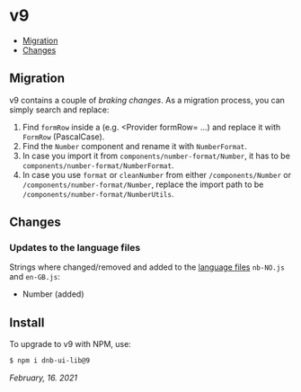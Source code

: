 # v9

- [Migration](#migration)
- [Changes](#changes)

## Migration

v9 contains a couple of _braking changes_. As a migration process, you can simply search and replace:

1. Find `formRow` inside a (e.g. <Provider formRow= ...) and replace it with `FormRow` (PascalCase).
1. Find the `Number` component and rename it with `NumberFormat`.
1. In case you import it from `components/number-format/Number`, it has to be `components/number-format/NumberFormat`.
1. In case you use `format` or `cleanNumber` from either `/components/Number` or `/components/number-format/Number`, replace the import path to be `/components/number-format/NumberUtils`.

## Changes

### Updates to the language files

Strings where changed/removed and added to the [language files](/uilib/usage/customisation/localization) `nb-NO.js` and `en-GB.js`:

- Number (added)

## Install

To upgrade to v9 with NPM, use:

```bash
$ npm i dnb-ui-lib@9
```

_February, 16. 2021_
